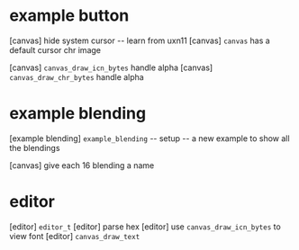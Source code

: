 # example button

[canvas] hide system cursor -- learn from uxn11
[canvas] `canvas` has a default cursor chr image

[canvas] `canvas_draw_icn_bytes` handle alpha
[canvas] `canvas_draw_chr_bytes` handle alpha

# example blending

[example blending] `example_blending` -- setup -- a new example to show all the blendings

[canvas] give each 16 blending a name

# editor

[editor] `editor_t`
[editor] parse hex
[editor] use `canvas_draw_icn_bytes` to view font
[editor] `canvas_draw_text`
